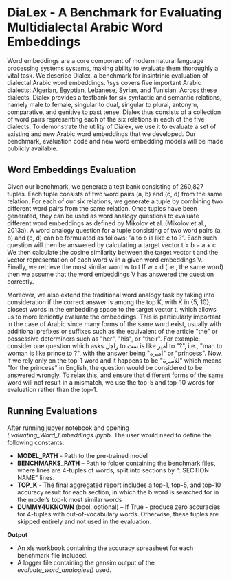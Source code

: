 # DiaLex - A Benchmark for Evaluating Multidialectal Arabic Word Embeddings

Word embeddings are a core component of modern natural language processing systems systems, making ability to evaluate them thoroughly a vital task. We describe Dialex, a benchmark for insintrinic evaluation of dialectal Arabic word embeddings. \sys covers five important Arabic dialects: Algerian, Egyptian, Lebanese, Syrian, and Tunisian. Across these dialects, Dialex provides a testbank for six syntactic and semantic relations, namely male to female, singular to dual, singular to plural, antonym, comparative, and genitive to past tense. Dialex thus consists of a collection of word pairs representing each of the six relations in each of the five dialects. To demonstrate the utility of Dialex, we use it to evaluate a set of existing and new Arabic word embeddings that we developed. Our benchmark, evaluation code and new word embedding models will be made publicly available.

## Word Embeddings Evaluation 

Given our benchmark, we generate a test bank consisting of 260,827 tuples. 
Each tuple consists of two word pairs (a, b) and (c, d) from the same relation. 
For each of our six relations, we generate a tuple by combining two different word pairs from the same relation. 
Once tuples have been generated, they can be used as word analogy questions to evaluate different word embeddings 
as defined by Mikolov et al. (Mikolov et al., 2013a). A word analogy question for a tuple consisting of two word 
pairs (a, b) and (c, d) can be formulated as follows: ”a to b is like c to ?”. Each such question will then be answered by 
calculating a target vector t = b − a + c. We then calculate the cosine similarity between the target vector t 
and the vector representation of each word w in a given word embeddings V. Finally, we retrieve the most similar word w to t 
If w = d (i.e., the same word) then we assume that the word embeddings V has answered the question correctly. 

Moreover, we also extend the traditional word analogy task by taking into consideration if the correct answer is among 
the top K, with K in {5, 10}, closest words in the embedding space to the target vector t, which allows us to more leniently
evaluate the embeddings. This is particularly important in the case of Arabic since many forms of the same word exist, 
usually with additional prefixes or suffixes  such as the equivalent of the article "the"  or possessive determiners such
as "her", "his", or "their".  For example, consider one question which asks راجل to ست is like أمير to "?", i.e., 
"man to woman is like prince to ?", with the answer being "أميره" or "princess". Now, if we rely only on the top-1 
word and it happens to be "للأميرة" which means "for the princess" in English, the question would be considered to be
answered wrongly. To relax this, and ensure that different forms of the same word will not result in a mismatch, we use the 
top-5 and top-10 words for evaluation rather than the top-1. 

## Running Evaluations

After running jupyer notebook and opening *Evaluating_Word_Embeddings.ipynb*. The user would need to define the following constants:
* **MODEL_PATH** - Path to the pre-trained model
* **BENCHMARKS_PATH** – Path to folder containing the benchmark files, where lines are 4-tuples of words, split into sections by “: SECTION NAME” lines.
* **TOP_K** - The final aggregated report includes a top-1, top-5, and top-10 accuracy result for each section, in which the b word is searched for in the model’s top-k most similar words
* **DUMMY4UKNOWN** (bool, optional) – If True - produce zero accuracies for 4-tuples with out-of-vocabulary words. Otherwise, these tuples are skipped entirely and not used in the evaluation.

**Output**
* An xls workbook containing the accuracy spreasheet for each benchmark file included. 
* A logger file containing the gensim output of the *evaluate_word_analogies()* used.
